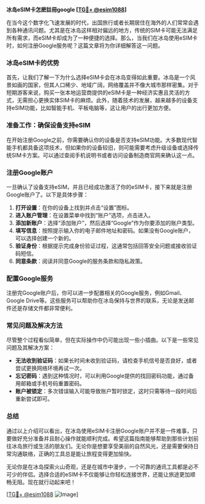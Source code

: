 **冰岛eSIM卡怎麽註冊google [[TG💪+ @esim1088](https://t.me/s/esim1088)]**

在当今这个数字化飞速发展的时代，出国旅行或者长期居住在海外的人们常常会遇到各种通讯问题。尤其是在冰岛这样相对偏远的地方，传统的SIM卡可能无法满足所有需求，而eSIM卡却成为了一种便捷的选择。那么，当我们在冰岛使用eSIM卡时，如何注册Google服务呢？这篇文章将为你详细解答这一问题。

### 冰岛eSIM卡的优势

首先，让我们了解一下为什么选择eSIM卡会在冰岛变得如此重要。冰岛是一个风景如画的国家，但其人口稀少、地域广阔，网络覆盖并不像大城市那样密集。对于短期游客来说，购买一张本地运营商提供的eSIM卡是一种经济实惠且灵活的方式，无需担心更换实体SIM卡的麻烦。此外，随着技术的发展，越来越多的设备支持eSIM功能，比如智能手机、平板电脑等，这让用户的出行更加方便。

### 准备工作：确保设备支持eSIM

在开始注册Google之前，你需要确认你的设备是否支持eSIM功能。大多数现代智能手机都具备这项技术，但如果你的设备较旧，则可能需要考虑升级设备或选择传统SIM卡方案。可以通过查阅手机说明书或者访问设备制造商官网来确认这一点。

### 注册Google账户

一旦确认了设备支持eSIM，并且已经成功激活了你的eSIM卡，接下来就是注册Google账户了。以下是具体步骤：

1. **打开设置**：在你的设备上找到并点击“设置”图标。
2. **进入账户管理**：在设置菜单中找到“账户”选项，点击进入。
3. **添加新账户**：选择“添加账户”，然后选择“Google”作为你要添加的账户类型。
4. **填写信息**：按照提示输入你的电子邮件地址和密码。如果没有Google账户，可以选择创建一个新的。
5. **验证身份**：根据提示完成身份验证过程，这通常包括回答安全问题或接收验证码短信。
6. **同意条款**：阅读并同意Google的服务条款和隐私政策。

### 配置Google服务

注册完Google账户后，你可以进一步配置相关的Google服务，例如Gmail、Google Drive等。这些服务可以帮助你在冰岛保持与世界的联系，无论是发送邮件还是存储文件都非常便利。

### 常见问题及解决方法

尽管整个过程看似简单，但在实际操作中仍可能出现一些小插曲。以下是一些常见问题及其解决方案：

- **无法收到验证码**：如果长时间未收到验证码，请检查手机信号是否良好，或者尝试更换网络环境再试一次。
- **忘记密码**：遇到这种情况时，可以利用Google提供的找回密码功能，通过备用邮箱或手机号码重置密码。
- **账户被锁定**：多次错误输入可能导致账户暂时锁定，这时只需等待一段时间后重新尝试即可。

### 总结

通过以上介绍可以看出，在冰岛使用eSIM卡注册Google账户并不是一件难事，只要做好充分准备并且耐心操作就能顺利完成。希望这篇指南能够帮助到那些计划前往冰岛旅行或生活的朋友们。无论你是想要享受美丽的自然风光，还是需要保持日常沟通联络，正确的工具总是能让旅程变得更加愉快。

无论你是在冰岛探索火山奇观，还是在城市中漫步，一个可靠的通讯工具都是必不可少的伴侣。选择合适的eSIM卡不仅能够让你轻松连接世界，还能让旅途更加顺畅无阻。现在就行动起来吧！

[[TG💪+ @esim1088](https://t.me/s/esim1088) ![Image](https://i.postimg.cc/4NQfJmqS/Snipaste-2025-05-13-00-14-12.png)]